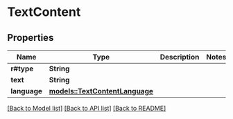 # TextContent

## Properties

Name | Type | Description | Notes
------------ | ------------- | ------------- | -------------
**r#type** | **String** |  | 
**text** | **String** |  | 
**language** | [**models::TextContentLanguage**](TextContentLanguage.md) |  | 

[[Back to Model list]](../README.md#documentation-for-models) [[Back to API list]](../README.md#documentation-for-api-endpoints) [[Back to README]](../README.md)


